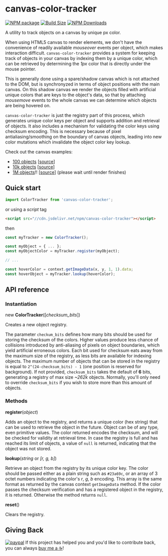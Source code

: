 canvas-color-tracker
====================

[![NPM package][npm-img]][npm-url]
[![Build Size][build-size-img]][build-size-url]
[![NPM Downloads][npm-downloads-img]][npm-downloads-url]

A utility to track objects on a canvas by unique px color.

When using HTML5 canvas to render elements, we don't have the convenience of readily available *mouseover* events per object, which makes interaction difficult.
`canvas-color-tracker` provides a system for keeping track of objects in your canvas by indexing them by a unique color, which can be retrieved by determining the *1px* color that is directly under the mouse pointer.

This is generally done using a spare/shadow canvas which is not attached to the DOM, but is synchronyzed in terms of object positions with the main canvas. On this shadow canvas we render the objects filled with artificial unique colors that are keys to the object's data, so that by attaching *mousemove* events to the whole canvas we can determine which objects are being hovered on.

`canvas-color-tracker` is just the registry part of this process, which generates unique color keys per object and supports addition and retrieval of objects. It also includes a mechanism for validating the color keys using checksum encoding. This is necessary because of pixel antialiasing/smoothing on the boundary of canvas objects, leading into new color mutations which invalidate the object color key lookup.

Check out the canvas examples:
* [100 objects](https://vasturiano.github.io/canvas-color-tracker/example/canvas-small.html) [[source](https://github.com/vasturiano/canvas-color-tracker/blob/master/example/canvas-small.html)]
* [10k objects](https://vasturiano.github.io/canvas-color-tracker/example/canvas-medium.html) [[source](https://github.com/vasturiano/canvas-color-tracker/blob/master/example/canvas-medium.html)]
* [1M objects](https://vasturiano.github.io/canvas-color-tracker/example/canvas-huge-1M.html)!! [[source](https://github.com/vasturiano/canvas-color-tracker/blob/master/example/canvas-huge-1M.html)] (please wait until render finishes)

## Quick start

```js
import ColorTracker from 'canvas-color-tracker';
```
or using a *script* tag
```html
<script src="//cdn.jsdelivr.net/npm/canvas-color-tracker"></script>
```
then
```js
const myTracker = new ColorTracker();

const myObject = { ... };
const myObjectColor = myTracker.register(myObject);

// ...

const hoverColor = context.getImageData(x, y, 1, 1).data;
const hoverObject = myTracker.lookup(hoverColor);
```

## API reference

### Instantiation

new <b>ColorTracker</b>([<i>checksum_bits</i>])

Creates a new object registry. 

The parameter `checkum_bits` defines how many bits should be used for storing the checksum of the colors. Higher values produce less chance of collisions introduced by anti-aliasing of pixels on object boundaries, which yield artificial erroneous colors. Each bit used for checksum eats away from the maximum size of the registry, as less bits are available for indexing objects. The maximum number of objects that can be stored in the registry is equal to `2^(24-checksum_bits) - 1` (one position is reserved for background). If not provided, `checksum_bits` takes the default of **6** bits, generating a registry of max size *~262k* objects. Normally, you'll only need to override `checksum_bits` if you wish to store more than this amount of objects.

### Methods

<b>register</b>(<i>object</i>)

Adds an object to the registry, and returns a unique color (hex string) that can be used to retrieve the object in the future. Object can be of any type, even primitive values. The color returned encodes the checksum, and will be checked for validity at retrieval time. In case the registry is full and has reached its limit of objects, a value of `null` is returned, indicating that the object was not stored.

<b>lookup</b>(<i>string</i> or <i>[r, g, b]</i>)

Retrieve an object from the registry by its unique color key. The color should be passed either as a plain string such as `#23a69c`, or an array of 3 octet numbers indicating the color's _r_, _g_, _b_ encoding. This array is the same format as returned by the canvas context `getImageData` method. If the color passes the checksum verification and has a registered object in the registry, it is returned. Otherwise the method returns `null`.

<b>reset</b>()

Clears the registry.


## Giving Back

[![paypal](https://www.paypalobjects.com/en_US/i/btn/btn_donate_SM.gif)](https://www.paypal.com/cgi-bin/webscr?cmd=_donations&business=L398E7PKP47E8&currency_code=USD&source=url) If this project has helped you and you'd like to contribute back, you can always [buy me a ☕](https://www.paypal.com/cgi-bin/webscr?cmd=_donations&business=L398E7PKP47E8&currency_code=USD&source=url)!

[npm-img]: https://img.shields.io/npm/v/canvas-color-tracker
[npm-url]: https://npmjs.org/package/canvas-color-tracker
[build-size-img]: https://img.shields.io/bundlephobia/minzip/canvas-color-tracker
[build-size-url]: https://bundlephobia.com/result?p=canvas-color-tracker
[npm-downloads-img]: https://img.shields.io/npm/dt/canvas-color-tracker
[npm-downloads-url]: https://www.npmtrends.com/canvas-color-tracker
